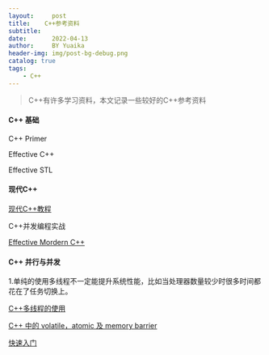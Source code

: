 ```yaml
---
layout:     post
title:    C++参考资料
subtitle:   
date:       2022-04-13
author:     BY Yuaika
header-img: img/post-bg-debug.png
catalog: true
tags:
    - C++
---
```


> C++有许多学习资料，本文记录一些较好的C++参考资料

#### C++ 基础

C++ Primer

Effective C++

Effective STL



#### 现代C++

[现代C++教程](https://changkun.de/modern-cpp/zh-cn/01-intro/)

C++并发编程实战

[Effective Mordern C++](https://vivym.gitbooks.io/effective-modern-cpp-zh/content/DeducingTypes/1-Understand-template-type-deduction.html)



#### C++ 并行与并发

1.单纯的使用多线程不一定能提升系统性能，比如当处理器数量较少时很多时间都花在了任务切换上。

[C++多线程的使用](https://blog.csdn.net/sjc_0910/article/details/118861539)

[C++ 中的 volatile，atomic 及 memory barrier](https://gaomf.cn/2020/09/11/Cpp_Volatile_Atomic_Memory_barrier/)

[快速入门](https://paul.pub/cpp-concurrency/)
